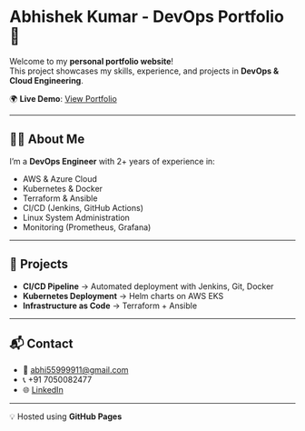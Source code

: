 # Abhishek Kumar - DevOps Portfolio 🚀

Welcome to my **personal portfolio website**!  
This project showcases my skills, experience, and projects in **DevOps & Cloud Engineering**.

🌍 **Live Demo**: [View Portfolio](https://seasors.github.io/PortFolio-Abhishek)  

---

## 👨‍💻 About Me
I’m a **DevOps Engineer** with 2+ years of experience in:
- AWS & Azure Cloud
- Kubernetes & Docker
- Terraform & Ansible
- CI/CD (Jenkins, GitHub Actions)
- Linux System Administration
- Monitoring (Prometheus, Grafana)

---

## 📂 Projects
- **CI/CD Pipeline** → Automated deployment with Jenkins, Git, Docker  
- **Kubernetes Deployment** → Helm charts on AWS EKS  
- **Infrastructure as Code** → Terraform + Ansible  

---

## 📬 Contact
- 📧 [abhi55999911@gmail.com](mailto:abhi55999911@gmail.com)  
- 📞 +91 7050082477  
- 🌐 [LinkedIn](https://www.linkedin.com/in/abhishek-kumar3103/)  

---

💡 Hosted using **GitHub Pages**  
